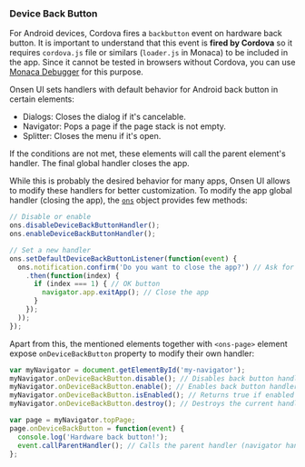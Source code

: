 ### Device Back Button

For Android devices, Cordova fires a `backbutton` event on hardware back button. It is important to understand that this event is **fired by Cordova** so it requires `cordova.js` file or similars (`loader.js` in Monaca) to be included in the app. Since it cannot be tested in browsers without Cordova, you can use [Monaca Debugger](https://monaca.io/debugger.html) for this purpose.

Onsen UI sets handlers with default behavior for Android back button in certain elements:

* Dialogs: Closes the dialog if it's cancelable.
* Navigator: Pops a page if the page stack is not empty.
* Splitter: Closes the menu if it's open.

If the conditions are not met, these elements will call the parent element's handler. The final global handler closes the app.

While this is probably the desired behavior for many apps, Onsen UI allows to modify these handlers for better customization. To modify the app global handler (closing the app), the [`ons`](/v2/docs/js/ons.html) object provides few methods:

```javascript
// Disable or enable
ons.disableDeviceBackButtonHandler();
ons.enableDeviceBackButtonHandler();

// Set a new handler
ons.setDefaultDeviceBackButtonListener(function(event) {
  ons.notification.confirm('Do you want to close the app?') // Ask for confirmation
    .then(function(index) {
      if (index === 1) { // OK button
        navigator.app.exitApp(); // Close the app
      }
    });
  ));
});
```

Apart from this, the mentioned elements together with `<ons-page>` element expose `onDeviceBackButton` property to modify their own handler:

```javascript
var myNavigator = document.getElementById('my-navigator');
myNavigator.onDeviceBackButton.disable(); // Disables back button handler
myNavigator.onDeviceBackButton.enable(); // Enables back button handler
myNavigator.onDeviceBackButton.isEnabled(); // Returns true if enabled
myNavigator.onDeviceBackButton.destroy(); // Destroys the current handler

var page = myNavigator.topPage;
page.onDeviceBackButton = function(event) {
  console.log('Hardware back button!');
  event.callParentHandler(); // Calls the parent handler (navigator handler in this case)
};
```
